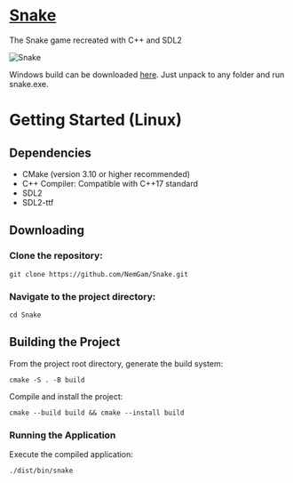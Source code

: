 # [Snake](https://github.com/NemGam/Snake/releases/download/v1.1.0/Snake.zip)
The Snake game recreated with C++ and SDL2

![Snake](https://github.com/NemGam/Snake/assets/56624736/9c2a8aa6-c934-4b44-b85a-ed74a6cf24d8)


Windows build can be downloaded [here](https://github.com/NemGam/Snake/releases/download/v1.1.0/Snake.zip). Just unpack to any folder and run snake.exe. 
# Getting Started (Linux)
## Dependencies
- CMake (version 3.10 or higher recommended)
- C++ Compiler: Compatible with C++17 standard
- SDL2
- SDL2-ttf

## Downloading
### Clone the repository:
	git clone https://github.com/NemGam/Snake.git
### Navigate to the project directory:
	cd Snake

## Building the Project
From the project root directory, generate the build system:

	cmake -S . -B build

Compile and install the project:

    cmake --build build && cmake --install build

### Running the Application
Execute the compiled application:

	./dist/bin/snake
